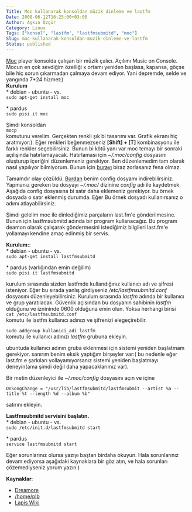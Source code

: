 ```yaml
---
Title: Moc kullanarak konsoldan müzik dinleme ve lastfm
Date: 2008-06-12T16:25:00+03:00
Author: Aşkın Özgür
Category: Linux
Tags: ["konsol", "lastfm", "lastfmsubmitd", "moc"]
Slug: moc-kullanarak-konsoldan-muzik-dinleme-ve-lastfm
Status: published
---
```


[Moc](http://moc.daper.net/) player konsolda çalışan bir müzik çalıcı. Açılımı Music on Console. Mocun en çok sevdiğim özelliği x ortamı yeniden başlasa, kapansa, göçse bile hiç sorun çıkarmadan çalmaya devam ediyor. Yani depremde, selde ve yangında 7\*24 hizmet:)  
**Kurulum**  
\* debian - ubuntu - vs.  
`sudo apt-get install moc`

\* pardus  
`sudo pisi it moc`

Şimdi konsoldan  
`mocp`  
komutunu verelim. Gerçekten renkli şık bi tasarımı var. Grafik ekranı hiç aratmıyor:). Eğer renkleri beğenmezseniz **\[Shift\] + \[T\]** kombinasyonu ile farklı renkler seçebilirsiniz. Bunun bi kötü yanı var moc temayı bir sonraki açılışında hatırlamayacak. Hatırlaması için *\~/.moc/config* dosyasını oluşturup içeriğini düzenlemeniz gerekiyor. Ben düzenlemedim tam olarak nasıl yapılıyor bilmiyorum. Bunun için [burayı](http://dreamore.wordpress.com/2007/07/01/konsol-fantazyasi-3/) biraz zorlasanız fena olmaz.

<div class="dikkat">

Tamamdır olay çözüldü. [Burdan](/uploads/2008/06/config.example) benim config dosyamı indirebilirsiniz. Yapmanız gereken bu dosyayı *\~/.moc/* dizinine *config* adı ile kaydetmek.  
Aşağıda config dosyasına bi satır daha eklemeniz gerekiyor. bu örnek dosyada o satır eklenmiş durumda. Eğer Bu örnek dosyadı kullanırsanız o adımı atlayabilirsiniz.

</div>

Şimdi gelelim moc ile dinlediğimiz parçaların last.fm'e gönderilmesine.  
Bunun için lastfmsubmitd adında bir program kullanacağız. Bu program deamon olarak çalışarak göndermesini istediğimiz bilgileri last.fm'e yollamayı kendine amaç edinmiş bir servis.

**Kurulum:**:  
\* debian - ubuntu - vs.  
`sudo apt-get install lastfmsubmitd`

\* pardus (varlığından emin değilim)  
`sudo pisi it lastfmsubmitd`

kurulum sırasında sizden lastfmde kullandığınız kullanıcı adı ve şifresi isteniyor. Eğer bu sırada yanlış girdiyseniz */etc/lastfmsubmitd.conf* dosyasını düzenleyebilirsiniz. Kurulum sırasında *lastfm* adında bir kullanıcı ve grup yaratılacak. Güvenlik açısından bu dosyanın sahibinin *lastfm* olduğunu ve iznininde 0600 olduğuna emin olun. Yoksa herhangi birisi  
`cat /etc/lastfmsubmitd.conf `  
komutu ile lastfm kullanıcı adınızı ve şifrenizi elegeçirebilir.

`sudo addgroup kullanici_adi lastfm`  
komutu ile kullanıcı adınızı *lastfm* grubuna ekleyin.

<div class="dikkat">

ubuntuda kullanıcı adının gruba eklenmesi için sistemi yeniden başlatmam gerekiyor. sanırım benim eksik yaptığım birşeyler var:( bu nedenle eğer last.fm e şarkıları yollayamıyorsanız sistemi yeniden başlatmayı deneyin(ama şimdi değil daha yapacaklarımız var).

</div>

Bir metin düzenleyici ile *\~/.moc/config* dosyasını açın ve içine

`OnSongChange = "/usr/lib/lastfmsubmitd/lastfmsubmit --artist %a --title %t --length %d --album %b"`

satırını ekleyin.

**Lastfmsubmitd servisini başlatın.**  
\* debian - ubuntu - vs.  
`sudo /etc/init.d/lastfmsubmitd start`

\* pardus  
`service lastfmsubmitd start`

Eğer sorunlarınız olursa yazıyı baştan birdaha okuyun. Hala sorunlarınız devam ediyorsa aşağıdaki kaynaklara bir göz atın, ve hala sorunları çözemediyseniz yorum yazın:)

**Kaynaklar**:

-   [Dreamore](http://dreamore.wordpress.com/2007/07/01/konsol-fantazyasi-3/)
-   [/home/plb](http://devnulll.blogspot.com/2007/08/how-to-submit-songs-to-lastfm-whilst_03.html)
-   [Lapis Wiki](http://wiki.linux-sevenler.org/index.php/Mpd)

